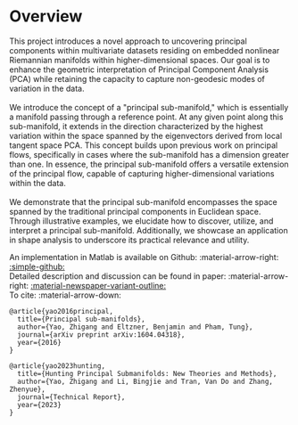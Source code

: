 # Overview

<div class="justify-text">
This project introduces a novel approach to uncovering principal components within multivariate datasets residing on embedded nonlinear Riemannian manifolds within higher-dimensional spaces. Our goal is to enhance the geometric interpretation of Principal Component Analysis (PCA) while retaining the capacity to capture non-geodesic modes of variation in the data.
<br><br>
We introduce the concept of a "principal sub-manifold," which is essentially a manifold passing through a reference point. At any given point along this sub-manifold, it extends in the direction characterized by the highest variation within the space spanned by the eigenvectors derived from local tangent space PCA. This concept builds upon previous work on principal flows, specifically in cases where the sub-manifold has a dimension greater than one. In essence, the principal sub-manifold offers a versatile extension of the principal flow, capable of capturing higher-dimensional variations within the data.
<br><br>
We demonstrate that the principal sub-manifold encompasses the space spanned by the traditional principal components in Euclidean space. Through illustrative examples, we elucidate how to discover, utilize, and interpret a principal sub-manifold. Additionally, we showcase an application in shape analysis to underscore its practical relevance and utility.
</div>

An implementation in Matlab is available on Github: :material-arrow-right: <a href="https://github.com/zhigang-yao/submanifold" class="btn-href">:simple-github:</a>  
Detailed description and discussion can be found in paper: :material-arrow-right: <a href="https://arxiv.org/abs/1604.04318" class="btn-href">:material-newspaper-variant-outline:</a>  
To cite: :material-arrow-down:

```
@article{yao2016principal,
  title={Principal sub-manifolds},
  author={Yao, Zhigang and Eltzner, Benjamin and Pham, Tung},
  journal={arXiv preprint arXiv:1604.04318},
  year={2016}
}
```
```
@article{yao2023hunting,
  title={Hunting Principal Submanifolds: New Theories and Methods},
  author={Yao, Zhigang and Li, Bingjie and Tran, Van Do and Zhang, Zhenyue},
  journal={Technical Report},
  year={2023}
}
```